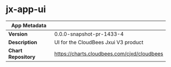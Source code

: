 # jx-app-ui

|App Metadata||
|---|---|
| **Version** | 0.0.0-snapshot-pr-1433-4 |
| **Description** | UI for the CloudBees Jxui V3 product |
| **Chart Repository** | https://charts.cloudbees.com/cjxd/cloudbees |

